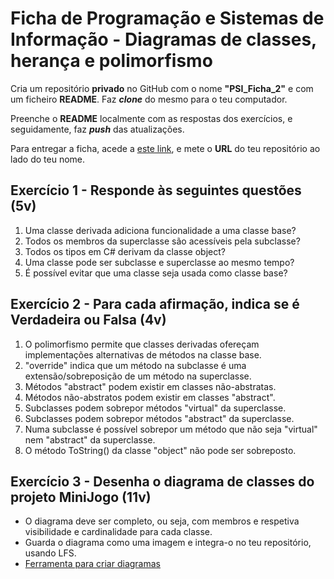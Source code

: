 # Ficha de Programação e Sistemas de Informação - Diagramas de classes, herança e polimorfismo

Cria um repositório **privado** no GitHub com o nome **"PSI_Ficha_2"** e com um ficheiro **README**. Faz ***clone*** do mesmo para o teu computador.

Preenche o **README** localmente com as respostas dos exercícios, e seguidamente, faz ***push*** das atualizações.

Para entregar a ficha, acede a [este link](https://docs.google.com/spreadsheets/d/1DrdGnICVAA8q9bs9_LAURFKoReAO7jJGB8qqvUWacL0/edit?usp=sharing), e mete o **URL** do teu repositório ao lado do teu nome.

## Exercício 1 - Responde às seguintes questões (5v)

1. Uma classe derivada adiciona funcionalidade a uma classe base?
2. Todos os membros da superclasse são acessíveis pela subclasse?
3. Todos os tipos em C# derivam da classe object?
4. Uma classe pode ser subclasse e superclasse ao mesmo tempo?
5. É possível evitar que uma classe seja usada como classe base?

## Exercício 2 - Para cada afirmação, indica se é **Verdadeira** ou **Falsa** (4v)

1. O polimorfismo permite que classes derivadas ofereçam implementações alternativas de métodos na classe base.
2. "override" indica que um método na subclasse é uma extensão/sobreposição de um método na superclasse.
3. Métodos "abstract" podem existir em classes não-abstratas.
4. Métodos não-abstratos podem existir em classes "abstract".
5. Subclasses podem sobrepor métodos "virtual" da superclasse.
6. Subclasses podem sobrepor métodos "abstract" da superclasse.
7. Numa subclasse é possível sobrepor um método que não seja "virtual" nem "abstract" da superclasse.
8. O método ToString() da classe "object" não pode ser sobreposto.

## Exercício 3 - Desenha o diagrama de classes do projeto **MiniJogo** (11v)

- O diagrama deve ser completo, ou seja, com membros e respetiva visibilidade e cardinalidade para cada classe.
- Guarda o diagrama como uma imagem e integra-o no teu repositório, usando LFS.
- [Ferramenta para criar diagramas](https://app.diagrams.net)
